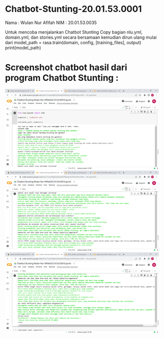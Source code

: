 # Chatbot-Stunting-20.01.53.0001
Nama : Wulan Nur Afifah 
NIM : 20.01.53.0035 

Untuk mencoba menjalankan Chatbot Stunting Copy bagian nlu.yml, domain.yml, dan stories.yml secara bersamaan kemudian dirun ulang mulai dari
model_path = rasa.train(domain, config, [training_files], output)
print(model_path)

# Screenshot chatbot hasil dari program Chatbot Stunting :
![Tampilan](https://github.com/wulannurafifah/Chatbot-Stunting-20.01.53.0001/blob/main/Screenshot%20Hasil%20Program%20Chatbot%20Stunting/Chatbot%20Stunting%20Wulan%20Nur%20Afifah(20.01.53.0001).ipynb%20-%20Colaboratory%20-%20Google%20Chrome%2027_12_2022%2010_38_56.png)
![Tampilan](https://github.com/wulannurafifah/Chatbot-Stunting-20.01.53.0001/blob/main/Screenshot%20Hasil%20Program%20Chatbot%20Stunting/Chatbot%20Stunting%20Wulan%20Nur%20Afifah(20.01.53.0001).ipynb%20-%20Colaboratory%20-%20Google%20Chrome%2027_12_2022%2010_39_16.png)
![Tampilan](https://github.com/wulannurafifah/Chatbot-Stunting-20.01.53.0001/blob/main/Screenshot%20Hasil%20Program%20Chatbot%20Stunting/Chatbot%20Stunting%20Wulan%20Nur%20Afifah(20.01.53.0001).ipynb%20-%20Colaboratory%20-%20Google%20Chrome%2027_12_2022%2010_39_43.png)
